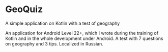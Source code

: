 # GeoQuiz
A simple application on Kotlin with a test of geography

An application for Android Level 22+, which I wrote during the training of Kotlin and in the whole development under Android.
A test with 7 questions on geography and 3 tips. Localized in Russian.

